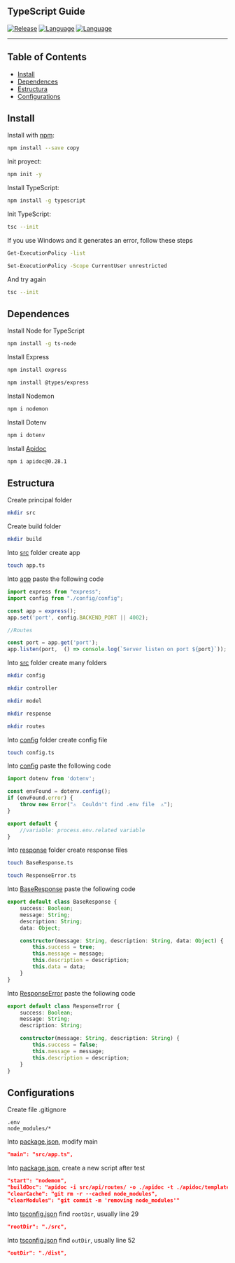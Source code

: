 ## TypeScript Guide
[![Release](https://img.shields.io/badge/Platform-TypeScript-blue)]()
[![Language](https://img.shields.io/badge/Languaje-NodeJS-brightgreen)]()
[![Language](https://img.shields.io/badge/Command-npm-lightgrey)]()

***
## Table of Contents
- [Install](#install)
- [Dependences](#dependences)
- [Estructura](#estructura)
- [Configurations](#configurations)

## Install
Install with [npm](https://www.npmjs.com/):

```bash
npm install --save copy
```

Init proyect:

```bash
npm init -y
```

Install TypeScript:

```bash
npm install -g typescript
```

Init TypeScript:

```bash
tsc --init
```

If you use Windows and it generates an error, follow these steps

```bash
Get-ExecutionPolicy -list
```
```bash
Set-ExecutionPolicy -Scope CurrentUser unrestricted
```

And try again

```bash
tsc --init
```

## Dependences
Install Node for TypeScript
```bash
npm install -g ts-node
```

Install Express
```bash
npm install express
```
```bash
npm install @types/express
```

Install Nodemon
```bash
npm i nodemon
```

Install Dotenv
```bash
npm i dotenv
```

Install [Apidoc](https://www.npmjs.com/package/apidoc/v/0.28.1)
```bash
npm i apidoc@0.28.1
```

## Estructura
Create principal folder
```bash
mkdir src
```

Create build folder
```bash
mkdir build
```

Into [src](src) folder create app
```bash
touch app.ts
```
Into [app](src/app.ts) paste the following code
```ts
import express from "express";
import config from "./config/config";

const app = express();
app.set('port', config.BACKEND_PORT || 4002);

//Routes

const port = app.get('port');
app.listen(port,  () => console.log(`Server listen on port ${port}`));
```

Into [src](src) folder create many folders
```bash
mkdir config
```
```bash
mkdir controller
```
```bash
mkdir model
```
```bash
mkdir response
```
```bash
mkdir routes
```

Into [config](src/config) folder create config file
```bash
touch config.ts
```

Into [config](src/config/config.ts) paste the following code
```ts
import dotenv from 'dotenv';

const envFound = dotenv.config();
if (envFound.error) {
    throw new Error("⚠️  Couldn't find .env file  ⚠️");
}

export default {
    //variable: process.env.related variable
}
``` 

Into [response](src/response/) folder create response files
```bash
touch BaseResponse.ts
```
```bash
touch ResponseError.ts
```

Into [BaseResponse](src/response/BaseResponse.ts) paste the following code
```ts
export default class BaseResponse {
    success: Boolean;
    message: String;
    description: String;
    data: Object;

    constructor(message: String, description: String, data: Object) {
        this.success = true;
        this.message = message;
        this.description = description;
        this.data = data;
    }
}
```

Into [ResponseError](src/response/ResponseError.ts) paste the following code
```ts
export default class ResponseError {
    success: Boolean;
    message: String;
    description: String;

    constructor(message: String, description: String) {
        this.success = false;
        this.message = message;
        this.description = description;
    }
}
```

## Configurations
Create file .gitignore
```.gitignore
.env
node_modules/*
```

Into [package.json](package.json#L5), modify main
```json
"main": "src/app.ts",
```

Into [package.json](package.json#L7), create a new script after test
```json
"start": "nodemon",
"buildDoc": "apidoc -i src/api/routes/ -o ./apidoc -t ./apidoc/template",
"clearCache": "git rm -r --cached node_modules",
"clearModules": "git commit -m 'removing node_modules'"
```

Into [tsconfig.json](tsconfig.json#L29) find `rootDir`, usually line 29
```json
"rootDir": "./src",
```

Into [tsconfig.json](tsconfig.json#L52) find `outDir`, usually line 52
```json
"outDir": "./dist",
```